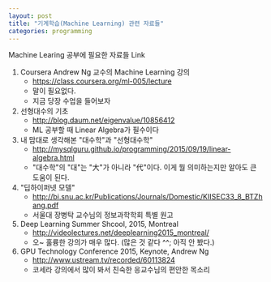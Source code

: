 ```yaml
---
layout: post
title: "기계학습(Machine Learning) 관련 자료들"
categories: programming
---
```


Machine Learing 공부에 필요한 자료들 Link

1. Coursera Andrew Ng 교수의 Machine Learning 강의
    - https://class.coursera.org/ml-005/lecture
    - 말이 필요없다.
    - 지금 당장 수업을 들어보자
1. 선형대수의 기초
    - http://blog.daum.net/eigenvalue/10856412
    - ML 공부할 때 Linear Algebra가 필수이다
1. 내 맘대로 생각해본 "대수학"과 "선형대수학"
    - http://mysqlguru.github.io/programming/2015/09/19/linear-algebra.html
    - "대수학"의 "대"는 "大"가 아니라 "代"이다. 이게 뭘 의미하는지만 알아도 큰 도움이 된다.
1. "딥하이퍼넷 모델"
    - http://bi.snu.ac.kr/Publications/Journals/Domestic/KIISEC33_8_BTZhang.pdf
    - 서울대 장병탁 교수님의 정보과학학회 특별 원고
1. Deep Learning Summer Shcool, 2015, Montreal
    - http://videolectures.net/deeplearning2015_montreal/
    - 오~ 훌륭한 강의가 매우 많다. (많은 것 같다 ^^; 아직 안 봤다.)
1. GPU Technology Conference 2015, Keynote, Andrew Ng
    - http://www.ustream.tv/recorded/60113824
    - 코세라 강의에서 많이 봐서 친숙한 응교수님의 편안한 목소리
